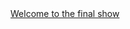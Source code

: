 <div align="center">
  <a target="_blank" href="https://github.com/LuisFOsG">
    Welcome to the final show
  </a>
</div>
